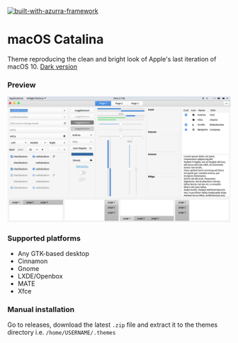 [![built-with-azurra-framework](https://github.com/B00merang-Project/Azurra_framework/raw/assets/azurra_framework_smaller.png)](https://github.com/B00merang-Project/Azurra_framework)

# macOS Catalina
Theme reproducing the clean and bright look of Apple's last iteration of macOS 10. [Dark version](https://github.com/B00merang-Project/macos-Catalina-dark)

### Preview
![macOS](https://github.com/B00merang-Project/gallery/raw/master/macOS%2010.14%20Mojave%20(4).png)

### Supported platforms
- Any GTK-based desktop
- Cinnamon
- Gnome
- LXDE/Openbox
- MATE
- Xfce

### Manual installation
Go to releases, download the latest `.zip` file and extract it to the themes directory i.e. `/home/USERNAME/.themes`
